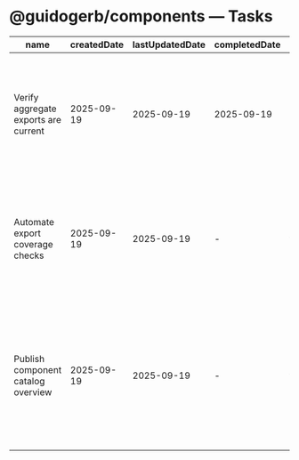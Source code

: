 # @guidogerb/components — Tasks

| name | createdDate | lastUpdatedDate | completedDate | status | description |
| --- | --- | --- | --- | --- | --- |
| Verify aggregate exports are current | 2025-09-19 | 2025-09-19 | 2025-09-19 | complete | Cross-checked `index.js` exports so every subpackage stays reachable from the root entry point. |
| Automate export coverage checks | 2025-09-19 | 2025-09-19 | - | todo | Add a unit test or lint rule that fails builds when new component packages are not wired through the root barrel. |
| Publish component catalog overview | 2025-09-19 | 2025-09-19 | - | todo | Create a high-level map explaining when to depend on each subpackage and how they compose in tenant apps. |
